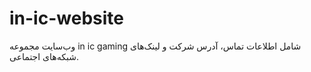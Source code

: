 # in-ic-website
وب‌سایت مجموعه in ic gaming شامل اطلاعات تماس، آدرس شرکت و لینک‌های شبکه‌های اجتماعی.
